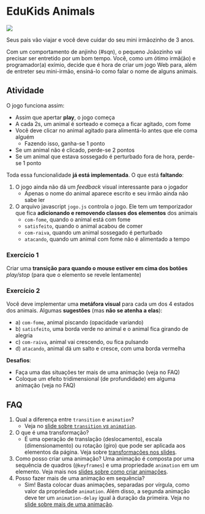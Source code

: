 # EduKids Animals

![](docs/edukids-final.png)

Seus pais vão viajar e você deve cuidar do seu mini irmãozinho de 3 anos.

Com um comportamento de anjinho (#sqn), o pequeno Joãozinho vai precisar ser
entretido por um bom tempo. Você, como um ótimo irmã(ão) e programador(a)
exímio, decide que é hora de criar um jogo Web para, além de entreter seu
mini-irmão, ensiná-lo como falar o nome de alguns animais.

## Atividade

O jogo funciona assim:

- Assim que apertar **play**, o jogo começa
- A cada 2s, um animal é sorteado e começa a ficar agitado, com fome
- Você deve clicar no animal agitado para alimentá-lo antes que ele coma
  alguém
  - Fazendo isso, ganha-se 1 ponto
- Se um animal não é clicado, perde-se 2 pontos
- Se um animal que estava sossegado é perturbado fora de hora, perde-se 1
  ponto

Toda essa funcionalidade **já está implementada**. O que está **faltando**:

1. O jogo ainda não dá um _feedback_ visual interessante para o jogador
   - Apenas o nome do animal aparece escrito e seu irmão ainda não sabe ler
1. O arquivo javascript `jogo.js` controla o jogo. Ele tem um temporizador que
   fica **adicionando e removendo classes dos elementos** dos animais
   - `com-fome`, quando o animal está com fome
   - `satisfeito`, quando o animal acabou de comer
   - `com-raiva`, quando um animal sossegado é perturbado
   - `atacando`, quando um animal com fome não é alimentado a tempo

### Exercício 1

Criar uma **transição para quando o mouse estiver em cima dos botões**
   _play/stop_ (para que o elemento se revele lentamente)

### Exercício 2

Você deve implementar uma **metáfora visual** para cada um dos 4 estados dos
animais. Algumas **sugestões** (mas **não se atenha a elas**):

- a) `com-fome`, animal piscando (opacidade variando)
- b) `satisfeito`, uma borda verde no animal e o animal fica girando de alegria
- c) `com-raiva`, animal vai crescendo, ou fica pulsando
- d) `atacando`, animal dá um salto e cresce, com uma borda vermelha

**Desafios**:

- Faça uma das situações ter mais de uma animação (veja no FAQ)
- Coloque um efeito tridimensional (de profundidade) em alguma animação
  (veja no FAQ)

## FAQ

1. Qual a diferença entre `transition` e `animation`?
   - Veja no
     [slide sobre `transition` _vs_ `animation`][transition-ou-animation].
1. O que é uma transformação?
   - É uma operação de translação (deslocamento), escala (dimensionamento) ou
     rotação (giro) que pode ser aplicada aos elementos da página. Veja
     sobre [transformações nos slides][transformacoes].
1. Como posso criar uma animação?
   Uma animação é composta por uma sequência de quadros (`@keyframes`) e
   uma propriedade `animation` em um elemento. Veja mais nos
   [slides sobre como criar animações][criando-uma-animacao].
1. Posso fazer mais de uma animação em sequência?
   - Sim! Basta colocar duas animações, separadas por vírgula, como valor
     da propriedade `animation`. Além disso, a segunda animação deve ter um
     `animation-delay` igual à duração da primeira. Veja no
     [slide sobre mais de uma animação][mais-de-uma-animacao].

[criando-uma-animacao]: https://willsallum.github.io/cefet_front_end/classes/css6/#criando-uma-animação
[transition-ou-animation]: https://willsallum.github.io/cefet_front_end/classes/css6/#animation-ou-transition
[transformacoes]: https://willsallum.github.io/cefet_front_end/classes/css6/#transformações
[mais-de-uma-animacao]: https://willsallum.github.io/cefet_front_end/classes/css6/#exemplo-2-mais-de-uma-animação

